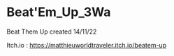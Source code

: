 # Beat'Em_Up_3Wa
 Beat Them Up created 14/11/22
 
 Itch.io :
 https://matthieuworldtraveler.itch.io/beatem-up
